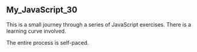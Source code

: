 ## My_JavaScript_30

This is a small journey through a series of JavaScript exercises. There is a learning curve involved.

The entire process is self-paced.
